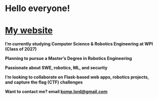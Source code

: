 # Hello everyone!

# [My website](https://mshestopalov.pythonanywhere.com)

**I’m currently studying Computer Science & Robotics Engineering at WPI (Class of 2027)**

**Planning to pursue a Master’s Degree in Robotics Engineering**

**Passionate about SWE, robotics, ML, and security**

**I’m looking to collaborate on Flask-based web apps, robotics projects, and capture the flag (CTF) challenges**

**Want to contact me? email komp.lord@gmail.com**
